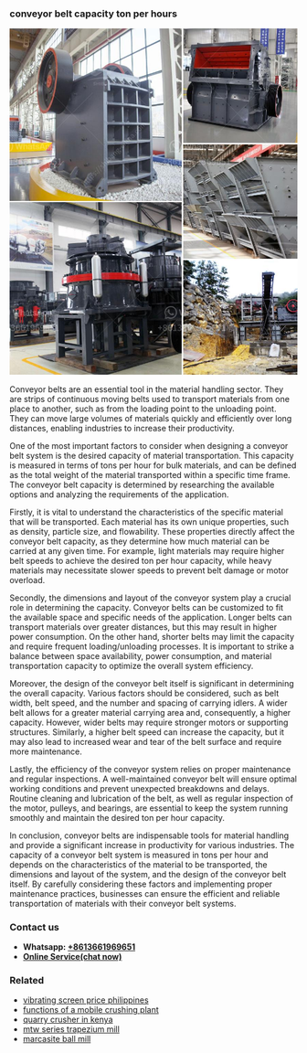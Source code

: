 <h3>conveyor belt capacity ton per hours</h3><img src='1708332649.jpg' alt=''><p>Conveyor belts are an essential tool in the material handling sector. They are strips of continuous moving belts used to transport materials from one place to another, such as from the loading point to the unloading point. They can move large volumes of materials quickly and efficiently over long distances, enabling industries to increase their productivity.</p><p>One of the most important factors to consider when designing a conveyor belt system is the desired capacity of material transportation. This capacity is measured in terms of tons per hour for bulk materials, and can be defined as the total weight of the material transported within a specific time frame. The conveyor belt capacity is determined by researching the available options and analyzing the requirements of the application.</p><p>Firstly, it is vital to understand the characteristics of the specific material that will be transported. Each material has its own unique properties, such as density, particle size, and flowability. These properties directly affect the conveyor belt capacity, as they determine how much material can be carried at any given time. For example, light materials may require higher belt speeds to achieve the desired ton per hour capacity, while heavy materials may necessitate slower speeds to prevent belt damage or motor overload.</p><p>Secondly, the dimensions and layout of the conveyor system play a crucial role in determining the capacity. Conveyor belts can be customized to fit the available space and specific needs of the application. Longer belts can transport materials over greater distances, but this may result in higher power consumption. On the other hand, shorter belts may limit the capacity and require frequent loading/unloading processes. It is important to strike a balance between space availability, power consumption, and material transportation capacity to optimize the overall system efficiency.</p><p>Moreover, the design of the conveyor belt itself is significant in determining the overall capacity. Various factors should be considered, such as belt width, belt speed, and the number and spacing of carrying idlers. A wider belt allows for a greater material carrying area and, consequently, a higher capacity. However, wider belts may require stronger motors or supporting structures. Similarly, a higher belt speed can increase the capacity, but it may also lead to increased wear and tear of the belt surface and require more maintenance.</p><p>Lastly, the efficiency of the conveyor system relies on proper maintenance and regular inspections. A well-maintained conveyor belt will ensure optimal working conditions and prevent unexpected breakdowns and delays. Routine cleaning and lubrication of the belt, as well as regular inspection of the motor, pulleys, and bearings, are essential to keep the system running smoothly and maintain the desired ton per hour capacity.</p><p>In conclusion, conveyor belts are indispensable tools for material handling and provide a significant increase in productivity for various industries. The capacity of a conveyor belt system is measured in tons per hour and depends on the characteristics of the material to be transported, the dimensions and layout of the system, and the design of the conveyor belt itself. By carefully considering these factors and implementing proper maintenance practices, businesses can ensure the efficient and reliable transportation of materials with their conveyor belt systems.</p><h3>Contact us</h3><ul><li><strong>Whatsapp:&nbsp;<a href="https://wa.me/8613661969651">+8613661969651</a></strong></li><li><a href="https://swt.shibang-china.com/?git&amp;zhl&amp;conveyor belt capacity ton per hours"><strong>Online Service(chat now)</strong></a></li></ul><h3>Related</h3><ul><li><a href='vibrating screen price philippines.md'>vibrating screen price philippines</a></li><li><a href='functions of a mobile crushing plant.md'>functions of a mobile crushing plant</a></li><li><a href='quarry crusher in kenya.md'>quarry crusher in kenya</a></li><li><a href='mtw series trapezium mill.md'>mtw series trapezium mill</a></li><li><a href='marcasite ball mill.md'>marcasite ball mill</a></li></ul>